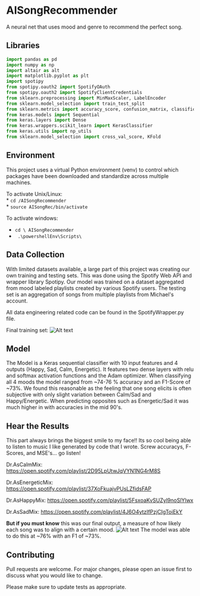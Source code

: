 # AISongRecommender
A neural net that uses mood and genre to recommend the perfect song.



## Libraries

```python
import pandas as pd
import numpy as np
import altair as alt
import matplotlib.pyplot as plt
import spotipy
from spotipy.oauth2 import SpotifyOAuth
from spotipy.oauth2 import SpotifyClientCredentials
from sklearn.preprocessing import MinMaxScaler, LabelEncoder
from sklearn.model_selection import train_test_split
from sklearn.metrics import accuracy_score, confusion_matrix, classification_report
from keras.models import Sequential
from keras.layers import Dense
from keras.wrappers.scikit_learn import KerasClassifier
from keras.utils import np_utils
from sklearn.model_selection import cross_val_score, KFold

```

## Environment

This project uses a virtual Python environment (venv) to control which packages 
have been downloaded and standardize across multiple machines.

To activate Unix/Linux: <br>
    * ```cd /AISongRecommender ```<br>
    * ``` source AISongRec/bin/activate ```

To activate windows: <br>
* ```cd \ AISongRecommender ```<br>
* ``` .\powershellEnv\Scripts\```

## Data Collection
With limited datasets available, a large part of this project was creating our own training and testing sets. This was done
using the Spotify Web API and wrapper library Spotipy. Our model was trained on a dataset aggregated from mood labeled playlists 
created by various Spotify users. The testing set is an aggregation of songs from multiple playlists from Michael's account.

All data engineering related code can be found in the SpotifyWrapper.py file.

Final training set: 
![Alt text](https://github.com/michaelmoschitto/AISongRecommender/blob/main/Data/Visualizations/TrainingData.png?raw=true "Title")

## Model
The Model is a Keras sequential classifier with 10 input features and 4 outputs (Happy, Sad, Calm, Energetic). It features
two dense layers with relu and softmax activation functions and the Adam optimizer. When classifying all 4 moods the model ranged from 
~74-76 % accuracy and an F1-Score of ~73%. We found this reasonable as the feeling that one song elicits is often subjective with 
only slight variation between Calm/Sad and Happy/Energetic. When predicting opposites such as Energetic/Sad it was much higher in with
accuracies in the mid 90's. 

   
## Hear the Results 
This part always brings the biggest smile to my face!! Its so cool being able to listen to music I like generated by code that I wrote. Screw accuracys, F-Scores, and MSE's... go listen!


Dr.AsCalmMix: https://open.spotify.com/playlist/2D95LpUtwJqVYN1NG4rM8S

Dr.AsEnergeticMix: https://open.spotify.com/playlist/37XoFkuajvPUsLZfidsFAP

Dr.AsHappyMix: https://open.spotify.com/playlist/5FsxoaKvSUZyl9noSlYlwx

Dr.AsSadMix: https://open.spotify.com/playlist/4J6O4ytzIfPzjCIgToiEkY

**But if you must know** this was our final output, a measure of how likely each song was to align with a certain mood. 
![Alt text](https://github.com/michaelmoschitto/AISongRecommender/blob/main/Data/Visualizations/Results.png?raw=true "Title")
The model was able to do this at ~76% with an F1 of ~73%.

## Contributing
Pull requests are welcome. For major changes, please open an issue first to discuss what you would like to change.

Please make sure to update tests as appropriate.


